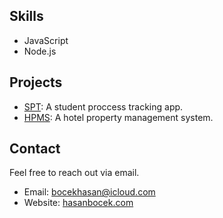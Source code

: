 ## Skills

- JavaScript
- Node.js

## Projects

- [SPT](https://github.com/HasanBocek/SPT): A student proccess tracking app. 
- [HPMS](https://github.com/HasanBocek/Hotel-Property-Management-System): A hotel property management system. 

## Contact

Feel free to reach out via email.

- Email: bocekhasan@icloud.com
- Website: [hasanbocek.com](https://hasanbocek.com/)

